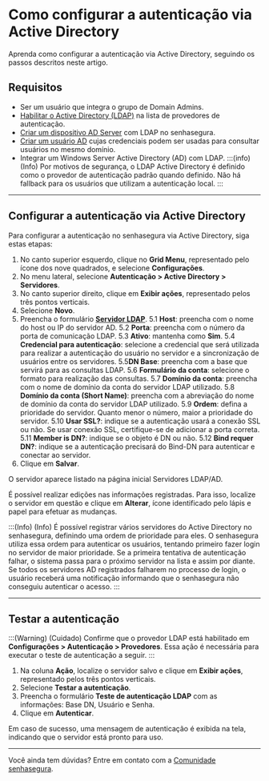 # Como configurar a autenticação via Active Directory

Aprenda como configurar a autenticação via Active Directory, seguindo os passos descritos neste artigo.

## Requisitos

* Ser um usuário que integra o grupo de Domain Admins.
* [Habilitar o Active Directory (LDAP)](/v3-33/docs/pt/user-management-enable-authentication-providers) na lista de provedores de autenticação.
* [ Criar um dispositivo AD Server](/v3-33/docs/pt/pam-devices-management) com LDAP no senhasegura.
* [Criar um usuário AD](/v3-33/docs/pt/pam-credentials) cujas credenciais podem ser usadas para consultar usuários no mesmo domínio.
* Integrar um Windows Server Active Directory (AD) com LDAP.
:::(info) (Info)
Por motivos de segurança, o LDAP Active Directory é definido como o provedor de autenticação padrão quando definido. Não há fallback para os usuários que utilizam a autenticação local.
:::

* * *
## Configurar a autenticação via Active Directory
Para configurar a autenticação no senhasegura via Active Directory, siga estas etapas:

1. No canto superior esquerdo, clique no **Grid Menu**, representado pelo ícone dos nove quadrados, e selecione **Configurações**.
2. No menu lateral, selecione **Autenticação > Active Directory > Servidores**.
3. No canto superior direito, clique em **Exibir ações**, representado pelos três pontos verticais.
4. Selecione **Novo**.
5. Preencha o formulário **[Servidor LDAP](/v3-33/docs/pt/authentication-ad-server-ldap)**. 
    5.1 **Host**: preencha com o nome do host ou IP do servidor AD.
    5.2 **Porta**: preencha com o número da porta de comunicação LDAP.
    5.3 **Ativo**: mantenha como **Sim**.
    5.4 **Credencial para autenticação**: selecione a credencial que será utilizada para realizar a autenticação do usuário no servidor e a sincronização de usuários entre os servidores.
    5.5**DN Base**: preencha com a base que servirá para as consultas LDAP.
    5.6 **Formulário da conta**: selecione o formato para realização das consultas.
    5.7 **Domínio da conta**: preencha com o nome de domínio da conta do servidor LDAP utilizado.
    5.8 **Domínio da conta (Short Name)**: preencha com a abreviação do nome de domínio da conta do servidor LDAP utilizado.
    5.9 **Ordem**: defina a prioridade do servidor. Quanto menor o número, maior a prioridade do servidor.
    5.10 **Usar SSL?**: indique se a autenticação usará a conexão SSL ou não. Se usar conexão SSL, certifique-se de adicionar a porta correta.
    5.11 **Member is DN?**: indique se o objeto é DN ou não.
    5.12 **Bind requer DN?**: indique se a autenticação precisará do Bind-DN para autenticar e conectar ao servidor.
6. Clique em **Salvar**. 

O servidor aparece listado na página inicial Servidores LDAP/AD. 

É possível realizar edições nas informações registradas. Para isso, localize o servidor em questão e clique em **Alterar**, ícone identificado pelo lápis e papel para efetuar as mudanças.

:::(Info) (Info)
É possível registrar vários servidores do Active Directory no senhasegura, definindo uma ordem de prioridade para eles. O senhasegura utiliza essa ordem para autenticar os usuários, tentando primeiro fazer login no servidor de maior prioridade. Se a primeira tentativa de autenticação falhar, o sistema passa para o próximo servidor na lista e assim por diante. Se todos os servidores AD registrados falharem no processo de login, o usuário receberá uma notificação informando que o senhasegura não conseguiu autenticar o acesso.
:::
***
## Testar a autenticação
:::(Warning) (Cuidado)
Confirme que o provedor LDAP está habilitado em **Configurações > Autenticação > Provedores**. Essa ação é necessária para executar o teste de autenticação a seguir.
:::
1. Na coluna **Ação**, localize o servidor salvo e clique em **Exibir ações**, representado pelos três pontos verticais.
2. Selecione **Testar a autenticação**.
3. Preencha o formulário **Teste de autenticação LDAP** com as informações: Base DN, Usuário e Senha.
4. Clique em **Autenticar**.

Em caso de sucesso, uma mensagem de autenticação é exibida na tela, indicando que o servidor está pronto para uso.
***
Você ainda tem dúvidas? Entre em contato com a [Comunidade senhasegura](https://community.senhasegura.io/).



